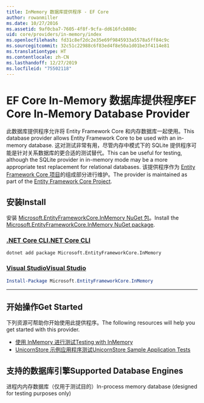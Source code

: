 ```yaml
---
title: InMemory 数据库提供程序 - EF Core
author: rowanmiller
ms.date: 10/27/2016
ms.assetid: 9af0cba7-7605-4f8f-9cfa-dd616fcb880c
uid: core/providers/in-memory/index
ms.openlocfilehash: fd31c8ef2dc2e35e69f9845933a5578a5ff84c9c
ms.sourcegitcommit: 32c51c22988c6f83ed4f8e50a1d01be3f4114e81
ms.translationtype: HT
ms.contentlocale: zh-CN
ms.lasthandoff: 12/27/2019
ms.locfileid: "75502118"
---
```

# <a name="ef-core-in-memory-database-provider"></a><span data-ttu-id="bd6ba-102">EF Core In-Memory 数据库提供程序</span><span class="sxs-lookup"><span data-stu-id="bd6ba-102">EF Core In-Memory Database Provider</span></span>

<span data-ttu-id="bd6ba-103">此数据库提供程序允许将 Entity Framework Core 和内存数据库一起使用。</span><span class="sxs-lookup"><span data-stu-id="bd6ba-103">This database provider allows Entity Framework Core to be used with an in-memory database.</span></span> <span data-ttu-id="bd6ba-104">这对测试非常有用，尽管内存中模式下的 SQLite 提供程序可能是针对关系数据库的更合适的测试替代。</span><span class="sxs-lookup"><span data-stu-id="bd6ba-104">This can be useful for testing, although the SQLite provider in in-memory mode may be a more appropriate test replacement for relational databases.</span></span> <span data-ttu-id="bd6ba-105">该提供程序作为 [Entity Framework Core 项目](https://github.com/aspnet/EntityFrameworkCore)的组成部分进行维护。</span><span class="sxs-lookup"><span data-stu-id="bd6ba-105">The provider is maintained as part of the [Entity Framework Core Project](https://github.com/aspnet/EntityFrameworkCore).</span></span>

## <a name="install"></a><span data-ttu-id="bd6ba-106">安装</span><span class="sxs-lookup"><span data-stu-id="bd6ba-106">Install</span></span>

<span data-ttu-id="bd6ba-107">安装 [Microsoft.EntityFrameworkCore.InMemory NuGet 包](https://www.nuget.org/packages/Microsoft.EntityFrameworkCore.InMemory/)。</span><span class="sxs-lookup"><span data-stu-id="bd6ba-107">Install the [Microsoft.EntityFrameworkCore.InMemory NuGet package](https://www.nuget.org/packages/Microsoft.EntityFrameworkCore.InMemory/).</span></span>

### <a name="net-core-clitabdotnet-core-cli"></a>[<span data-ttu-id="bd6ba-108">.NET Core CLI</span><span class="sxs-lookup"><span data-stu-id="bd6ba-108">.NET Core CLI</span></span>](#tab/dotnet-core-cli)

```dotnetcli
dotnet add package Microsoft.EntityFrameworkCore.InMemory
```

### <a name="visual-studiotabvs"></a>[<span data-ttu-id="bd6ba-109">Visual Studio</span><span class="sxs-lookup"><span data-stu-id="bd6ba-109">Visual Studio</span></span>](#tab/vs)

``` powershell
Install-Package Microsoft.EntityFrameworkCore.InMemory
```

***

## <a name="get-started"></a><span data-ttu-id="bd6ba-110">开始操作</span><span class="sxs-lookup"><span data-stu-id="bd6ba-110">Get Started</span></span>

<span data-ttu-id="bd6ba-111">下列资源可帮助你开始使用此提供程序。</span><span class="sxs-lookup"><span data-stu-id="bd6ba-111">The following resources will help you get started with this provider.</span></span>

* [<span data-ttu-id="bd6ba-112">使用 InMemory 进行测试</span><span class="sxs-lookup"><span data-stu-id="bd6ba-112">Testing with InMemory</span></span>](../../miscellaneous/testing/in-memory.md)
* [<span data-ttu-id="bd6ba-113">UnicornStore 示例应用程序测试</span><span class="sxs-lookup"><span data-stu-id="bd6ba-113">UnicornStore Sample Application Tests</span></span>](https://github.com/rowanmiller/UnicornStore/blob/master/UnicornStore/src/UnicornStore.Tests/Controllers/ShippingControllerTests.cs)

## <a name="supported-database-engines"></a><span data-ttu-id="bd6ba-114">支持的数据库引擎</span><span class="sxs-lookup"><span data-stu-id="bd6ba-114">Supported Database Engines</span></span>

<span data-ttu-id="bd6ba-115">进程内内存数据库（仅用于测试目的）</span><span class="sxs-lookup"><span data-stu-id="bd6ba-115">In-process memory database (designed for testing purposes only)</span></span>
